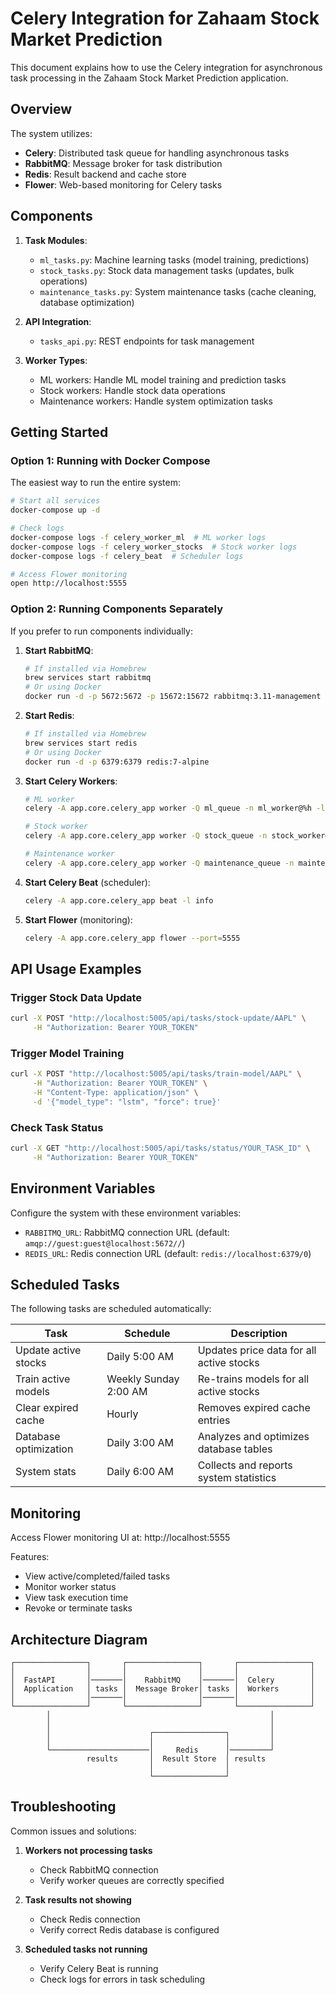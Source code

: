 # Celery Integration for Zahaam Stock Market Prediction

This document explains how to use the Celery integration for asynchronous task processing in the Zahaam Stock Market Prediction application.

## Overview

The system utilizes:

- **Celery**: Distributed task queue for handling asynchronous tasks
- **RabbitMQ**: Message broker for task distribution
- **Redis**: Result backend and cache store
- **Flower**: Web-based monitoring for Celery tasks

## Components

1. **Task Modules**:
   - `ml_tasks.py`: Machine learning tasks (model training, predictions)
   - `stock_tasks.py`: Stock data management tasks (updates, bulk operations)
   - `maintenance_tasks.py`: System maintenance tasks (cache cleaning, database optimization)

2. **API Integration**:
   - `tasks_api.py`: REST endpoints for task management

3. **Worker Types**:
   - ML workers: Handle ML model training and prediction tasks
   - Stock workers: Handle stock data operations
   - Maintenance workers: Handle system optimization tasks

## Getting Started

### Option 1: Running with Docker Compose

The easiest way to run the entire system:

```bash
# Start all services
docker-compose up -d

# Check logs
docker-compose logs -f celery_worker_ml  # ML worker logs
docker-compose logs -f celery_worker_stocks  # Stock worker logs
docker-compose logs -f celery_beat  # Scheduler logs

# Access Flower monitoring
open http://localhost:5555
```

### Option 2: Running Components Separately

If you prefer to run components individually:

1. **Start RabbitMQ**:
   ```bash
   # If installed via Homebrew
   brew services start rabbitmq
   # Or using Docker
   docker run -d -p 5672:5672 -p 15672:15672 rabbitmq:3.11-management
   ```

2. **Start Redis**:
   ```bash
   # If installed via Homebrew
   brew services start redis
   # Or using Docker
   docker run -d -p 6379:6379 redis:7-alpine
   ```

3. **Start Celery Workers**:
   ```bash
   # ML worker
   celery -A app.core.celery_app worker -Q ml_queue -n ml_worker@%h -l info

   # Stock worker
   celery -A app.core.celery_app worker -Q stock_queue -n stock_worker@%h -l info

   # Maintenance worker
   celery -A app.core.celery_app worker -Q maintenance_queue -n maintenance_worker@%h -l info
   ```

4. **Start Celery Beat** (scheduler):
   ```bash
   celery -A app.core.celery_app beat -l info
   ```

5. **Start Flower** (monitoring):
   ```bash
   celery -A app.core.celery_app flower --port=5555
   ```

## API Usage Examples

### Trigger Stock Data Update

```bash
curl -X POST "http://localhost:5005/api/tasks/stock-update/AAPL" \
     -H "Authorization: Bearer YOUR_TOKEN"
```

### Trigger Model Training

```bash
curl -X POST "http://localhost:5005/api/tasks/train-model/AAPL" \
     -H "Authorization: Bearer YOUR_TOKEN" \
     -H "Content-Type: application/json" \
     -d '{"model_type": "lstm", "force": true}'
```

### Check Task Status

```bash
curl -X GET "http://localhost:5005/api/tasks/status/YOUR_TASK_ID" \
     -H "Authorization: Bearer YOUR_TOKEN"
```

## Environment Variables

Configure the system with these environment variables:

- `RABBITMQ_URL`: RabbitMQ connection URL (default: `amqp://guest:guest@localhost:5672//`)
- `REDIS_URL`: Redis connection URL (default: `redis://localhost:6379/0`)

## Scheduled Tasks

The following tasks are scheduled automatically:

| Task | Schedule | Description |
|------|----------|-------------|
| Update active stocks | Daily 5:00 AM | Updates price data for all active stocks |
| Train active models | Weekly Sunday 2:00 AM | Re-trains models for all active stocks |
| Clear expired cache | Hourly | Removes expired cache entries |
| Database optimization | Daily 3:00 AM | Analyzes and optimizes database tables |
| System stats | Daily 6:00 AM | Collects and reports system statistics |

## Monitoring

Access Flower monitoring UI at: http://localhost:5555

Features:
- View active/completed/failed tasks
- Monitor worker status
- View task execution time
- Revoke or terminate tasks

## Architecture Diagram

```
┌────────────────┐       ┌────────────────┐       ┌────────────────┐
│                │       │                │       │                │
│  FastAPI       │───────│    RabbitMQ    │───────│  Celery        │
│  Application   │ tasks │  Message Broker│ tasks │  Workers       │
│                │───────│                │───────│                │
└────────────────┘       └────────────────┘       └────────────────┘
        │                                                 │
        │                                                 │
        │                      ┌────────────────┐         │
        │                      │                │         │
        └──────────────────────│     Redis      │─────────┘
                 results       │  Result Store  │ results
                               │                │
                               └────────────────┘
```

## Troubleshooting

Common issues and solutions:

1. **Workers not processing tasks**
   - Check RabbitMQ connection
   - Verify worker queues are correctly specified

2. **Task results not showing**
   - Check Redis connection
   - Verify correct Redis database is configured

3. **Scheduled tasks not running**
   - Verify Celery Beat is running
   - Check logs for errors in task scheduling
